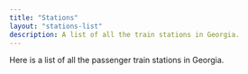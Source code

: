 ```yaml
---
title: "Stations"
layout: "stations-list"
description: A list of all the train stations in Georgia.
---
```

Here is a list of all the passenger train stations in Georgia.
